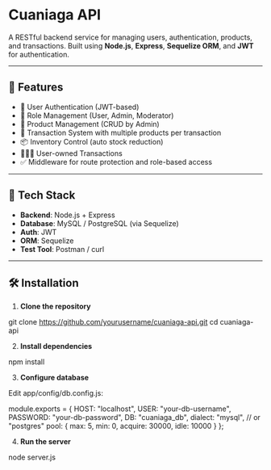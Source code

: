 # Cuaniaga API

A RESTful backend service for managing users, authentication, products, and transactions. Built using **Node.js**, **Express**, **Sequelize ORM**, and **JWT** for authentication.

---

## 🚀 Features

- 🔐 User Authentication (JWT-based)
- 👤 Role Management (User, Admin, Moderator)
- 🛒 Product Management (CRUD by Admin)
- 💸 Transaction System with multiple products per transaction
- 📦 Inventory Control (auto stock reduction)
- 👨‍👩‍👧 User-owned Transactions
- ✅ Middleware for route protection and role-based access

---

## 🧱 Tech Stack

- **Backend**: Node.js + Express
- **Database**: MySQL / PostgreSQL (via Sequelize)
- **Auth**: JWT
- **ORM**: Sequelize
- **Test Tool**: Postman / curl

---

## 🛠️ Installation

1. **Clone the repository**

git clone https://github.com/yourusername/cuaniaga-api.git
cd cuaniaga-api

2. **Install dependencies**

npm install

3. **Configure database**

Edit app/config/db.config.js:

module.exports = {
  HOST: "localhost",
  USER: "your-db-username",
  PASSWORD: "your-db-password",
  DB: "cuaniaga_db",
  dialect: "mysql", // or "postgres"
  pool: { max: 5, min: 0, acquire: 30000, idle: 10000 }
};

4. **Run the server**

node server.js